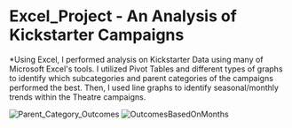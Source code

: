 # Excel_Project - An Analysis of Kickstarter Campaigns
*Using Excel, I performed analysis on Kickstarter Data using many of Microsoft Excel's tools. I utilized Pivot Tables and different types of graphs to identify which subcategories and parent categories of the campaigns performed the best. Then, I used line graphs to identify seasonal/monthly trends within the Theatre campaigns.

![Parent_Category_Outcomes](C:\Users\Bryan\OneDrive\Desktop\DataClass\Excel_Project\Parent_Category_Outcomes.png)
![OutcomesBasedOnMonths](C:\Users\Bryan\OneDrive\Desktop\DataClass\Excel_Project\OutcomesBasedOnMonths.png)
